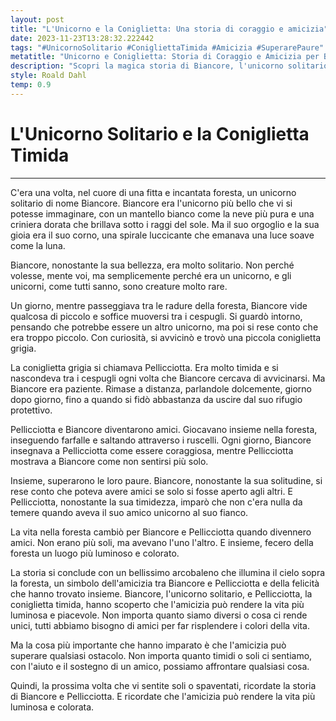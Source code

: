 ```yaml
---
layout: post
title: "L'Unicorno e la Coniglietta: Una storia di coraggio e amicizia"
date: 2023-11-23T13:28:32.222442
tags: "#UnicornoSolitario #ConigliettaTimida #Amicizia #SuperarePaure"
metatitle: "Unicorno e Coniglietta: Storia di Coraggio e Amicizia per Bambini | Racconti Educativi"
description: "Scopri la magica storia di Biancore, l'unicorno solitario, e Pellicciotta, la coniglietta timida. Un racconto incantevole che insegna l'importanza dell'amicizia e come può superare qualsiasi ostacolo. Perfetto per insegnare ai bambini il valore del coraggio e della compagnia."
style: Roald Dahl
temp: 0.9
---
```

# L'Unicorno Solitario e la Coniglietta Timida
---
C'era una volta, nel cuore di una fitta e incantata foresta, un unicorno solitario di nome Biancore. Biancore era l'unicorno più bello che vi si potesse immaginare, con un mantello bianco come la neve più pura e una criniera dorata che brillava sotto i raggi del sole. Ma il suo orgoglio e la sua gioia era il suo corno, una spirale luccicante che emanava una luce soave come la luna.

Biancore, nonostante la sua bellezza, era molto solitario. Non perché volesse, mente voi, ma semplicemente perché era un unicorno, e gli unicorni, come tutti sanno, sono creature molto rare. 

Un giorno, mentre passeggiava tra le radure della foresta, Biancore vide qualcosa di piccolo e soffice muoversi tra i cespugli. Si guardò intorno, pensando che potrebbe essere un altro unicorno, ma poi si rese conto che era troppo piccolo. Con curiosità, si avvicinò e trovò una piccola coniglietta grigia.

La coniglietta grigia si chiamava Pellicciotta. Era molto timida e si nascondeva tra i cespugli ogni volta che Biancore cercava di avvicinarsi. Ma Biancore era paziente. Rimase a distanza, parlandole dolcemente, giorno dopo giorno, fino a quando si fidò abbastanza da uscire dal suo rifugio protettivo.

Pellicciotta e Biancore diventarono amici. Giocavano insieme nella foresta, inseguendo farfalle e saltando attraverso i ruscelli. Ogni giorno, Biancore insegnava a Pellicciotta come essere coraggiosa, mentre Pellicciotta mostrava a Biancore come non sentirsi più solo.

Insieme, superarono le loro paure. Biancore, nonostante la sua solitudine, si rese conto che poteva avere amici se solo si fosse aperto agli altri. E Pellicciotta, nonostante la sua timidezza, imparò che non c'era nulla da temere quando aveva il suo amico unicorno al suo fianco.

La vita nella foresta cambiò per Biancore e Pellicciotta quando divennero amici. Non erano più soli, ma avevano l'uno l'altro. E insieme, fecero della foresta un luogo più luminoso e colorato.

La storia si conclude con un bellissimo arcobaleno che illumina il cielo sopra la foresta, un simbolo dell'amicizia tra Biancore e Pellicciotta e della felicità che hanno trovato insieme. Biancore, l'unicorno solitario, e Pellicciotta, la coniglietta timida, hanno scoperto che l'amicizia può rendere la vita più luminosa e piacevole. Non importa quanto siamo diversi o cosa ci rende unici, tutti abbiamo bisogno di amici per far risplendere i colori della vita.

Ma la cosa più importante che hanno imparato è che l'amicizia può superare qualsiasi ostacolo. Non importa quanto timidi o soli ci sentiamo, con l'aiuto e il sostegno di un amico, possiamo affrontare qualsiasi cosa.

Quindi, la prossima volta che vi sentite soli o spaventati, ricordate la storia di Biancore e Pellicciotta. E ricordate che l'amicizia può rendere la vita più luminosa e colorata.

        